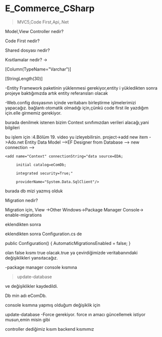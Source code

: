 # E_Commerce_CSharp

>MVC5,Code First,Api,.Net

Model,View Controller nedir?

Code First nedir?

Shared dosyası nedir?

Kısıtlamalar nedir? ->    

[Column(TypeName="Varchar")]

[StringLength(30)]

-Entity Framework paketinin yüklenmesi gerekiyor,entity i yükledikten sonra projeye baktığımızda artık entity referansları olacak



-Web.config dosyasının içinde veritabanı birleştirme işlmelerimizi yapacağız.
bağlantı otomatik olmadığı için,çünkü code first ile yazdığım için.elle girmemiz gerekiyor.

 <connectionStrings>
    <add name="Context"/> burada denilmek istenen bizim Context sınıfımızdan verileri alacağı,yani bilgileri
  </connectionStrings>


bu işlem için :4.Bölüm 19. video yu izleyebilirsin.
project->add new item ->Ado.net Entity Data Model -->EF Designer from Database -->
new connection -->


  <connectionStrings>
 
    <add name="Context" connectionString="data source=EDA;
                                          
         initial catalog=eComDb;
                                          
         integrated security=True;"  
         
         providerName="System.Data.SqlClient"/>
 
  </connectionStrings>
  
  
  burada db mizi yazmış olduk
  
  
  Migration nedir?
  
  Migration için,
View ->Other Windows->Package Manager Console->
 enable-migrations



eklendikten sonra
  
  
  eklendikten sonra Configuration.cs de 

 public Configuration()
        {
            AutomaticMigrationsEnabled = false;
        }

olan false kısmı true olacak.true ya çevirdiğimizde veritabanındaki değişiklikleri yansıtacağız.


-package manager console kısmına
>update-database

ve değişiklikler kaydedildi.

Db min adı eComDb.


console kısmına yapmış olduğum değişiklik için 

update-database -Force
 gerekiyor. 
force ın amacı güncellemek istiyor musun,emin misin gibi
  
  
  
controller dediğimiz kısım backend kısmımız
  
  
  
  
  
  
  
  
  
  
  
  
  
  
  
  
  
